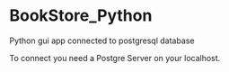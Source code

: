 # BookStore_Python
Python gui app connected to postgresql database

To connect you need a Postgre Server on your localhost.
